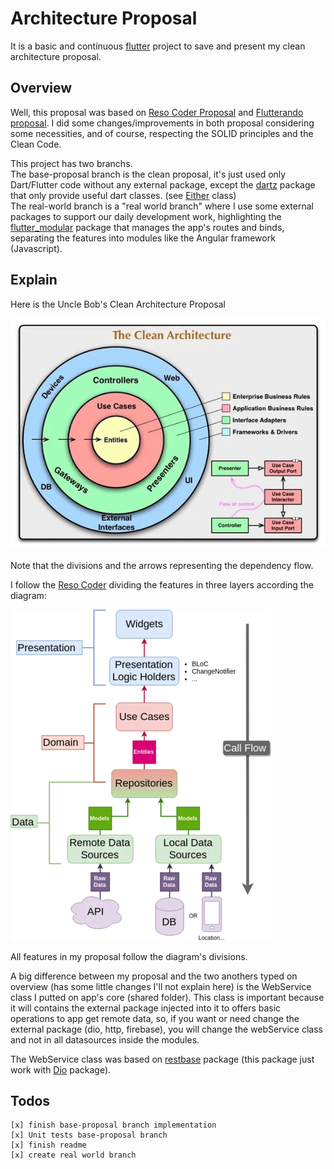 # Architecture Proposal

It is a basic and continuous [flutter](https://flutter.dev) project to save and present my clean architecture proposal.

## Overview

Well, this proposal was based on [Reso Coder Proposal](https://resocoder.com/flutter-clean-architecture-tdd/) and [Flutterando proposal](https://github.com/Flutterando/Clean-Dart). I did some changes/improvements in both proposal considering some necessities, and of course, respecting the SOLID principles and the Clean Code.

This project has two branchs. <br />
The base-proposal branch is the clean proposal, it's just used only Dart/Flutter code without any external package, except the [dartz](https://pub.dev/packages/dartz) package that only provide useful dart classes. (see [Either](https://pub.dev/documentation/dartz/latest/dartz/Either-class.html) class)<br />
The real-world branch is a "real world branch" where I use some external packages to support our daily development work, highlighting the [flutter_modular](https://pub.dev/packages/flutter_modular) package that manages the app's routes and binds, separating the features into modules like the Angular framework (Javascript).

## Explain

Here is the Uncle Bob's Clean Architecture Proposal

![image info](./readme_assets/CleanArchitecture.png)

Note that the divisions and the arrows representing the dependency flow.

I follow the [Reso Coder](https://resocoder.com/) dividing the features in three layers according the diagram:

![image info](./readme_assets/Clean-Architecture-Flutter-Diagram.png)

All features in my proposal follow the diagram's divisions.

A big difference between my proposal and the two anothers typed on overview (has some little changes I'll not explain here) is the WebService class I putted on app's core (shared folder). This class is important because it will contains the external package injected into it to offers basic operations to app get remote data, so, if you want or need change the external package (dio, http, firebase), you will change the webService class and not in all datasources inside the modules.

The WebService class was based on [restbase](https://pub.dev/packages/restbase) package (this package just work with [Dio](https://pub.dev/packages/dio) package).

## Todos

    [x] finish base-proposal branch implementation
    [x] Unit tests base-proposal branch
    [x] finish readme
    [x] create real world branch
